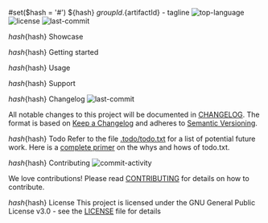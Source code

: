 #set($hash = '#')
${hash} ${groupId}.${artifactId} - tagline
![top-language](https://img.shields.io/github/languages/top/avanderw/${artifactId})
![license](https://img.shields.io/github/license/avanderw/${artifactId})
![last-commit](http://img.shields.io/github/last-commit/avanderw/${artifactId}/develop)

${hash}${hash} Showcase

${hash}${hash} Getting started

${hash}${hash} Usage

${hash}${hash} Support

${hash}${hash} Changelog
![last-commit](https://img.shields.io/github/last-commit/avanderw/${artifactId})
 
All notable changes to this project will be documented in [CHANGELOG](CHANGELOG.md). 
The format is based on [Keep a Changelog](https://keepachangelog.com/en/1.0.0/) 
and adheres to [Semantic Versioning](https://semver.org/spec/v2.0.0.html).

${hash}${hash} Todo
Refer to the file [.todo/todo.txt](.todo/todo.txt) for a list of potential future work.
Here is a [complete primer](https://github.com/todotxt/todo.txt) on the whys and hows of todo.txt.

${hash}${hash} Contributing
![commit-activity](https://img.shields.io/github/commit-activity/y/avanderw/${artifactId})
 
We love contributions! Please read [CONTRIBUTING](CONTRIBUTING.md) for details on how to contribute.

${hash}${hash} License 
This project is licensed under the GNU General Public License v3.0 - see the [LICENSE](LICENSE) file for details
